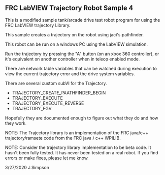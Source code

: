 ## FRC LabVIEW Trajectory Robot Sample 4

This is a modified sample tank/arcade drive test robot program for using the 
FRC LabVIEW trajectory Library.

This sample creates a trajectory on the robot using jaci's pathfinder.

This robot can be run on a windows PC using the LabVIEW simulation.

Run the trajectory by pressing the "A" button (on an xbox 360 controller), or it's
equivalent on another controller when in teleop enabled mode.  

There are network table variables that can be watched during execution to view the
current trajectory error and the drive system variables.  

There are several custom subVI for the Trajectory.
- TRAJECTORY_CREATE_PAATHFINDER_BEGIN
- TRAJECTORY_EXECUTE
- TRAJECTORY_EXECUTE_REVERSE
- TRAJECTORY_FGV

Hopefully they are documented enough to figure out what they do and how they work.

NOTE: The Trajectory library is an implementation of the FRC java/c++ trajectory/ramsete 
code from the FRC java / c++ WPILIB.  

NOTE: Consider the trajectory library implementation to be beta code.  It hasn't been fully tested.
It has never been tested on a real robot.  If you find errors or make fixes, please let me know.


3/27/2020 J.Simpson


